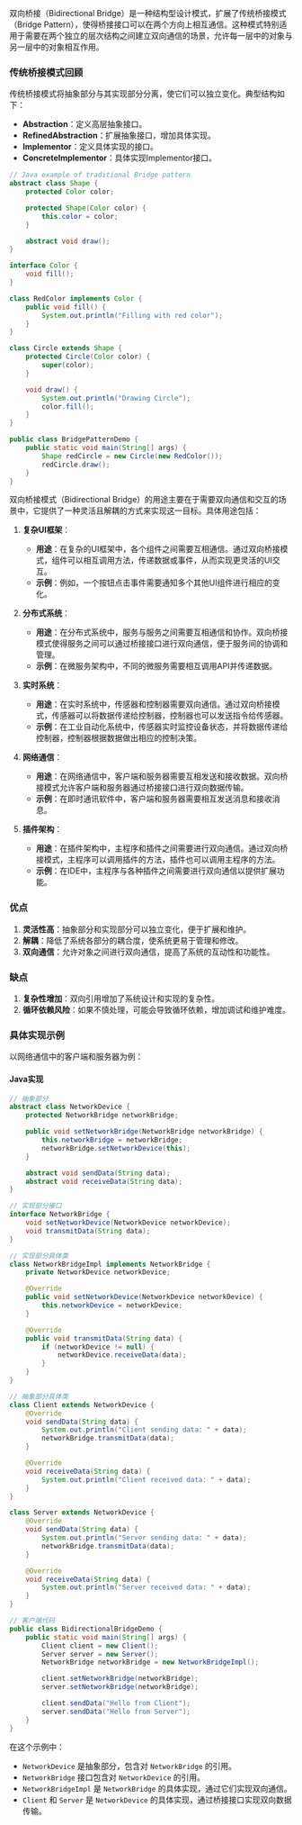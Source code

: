 双向桥接（Bidirectional Bridge）是一种结构型设计模式，扩展了传统桥接模式（Bridge Pattern），使得桥接接口可以在两个方向上相互通信。这种模式特别适用于需要在两个独立的层次结构之间建立双向通信的场景，允许每一层中的对象与另一层中的对象相互作用。

### 传统桥接模式回顾

传统桥接模式将抽象部分与其实现部分分离，使它们可以独立变化。典型结构如下：

- **Abstraction**：定义高层抽象接口。
- **RefinedAbstraction**：扩展抽象接口，增加具体实现。
- **Implementor**：定义具体实现的接口。
- **ConcreteImplementor**：具体实现Implementor接口。

```java
// Java example of traditional Bridge pattern
abstract class Shape {
    protected Color color;

    protected Shape(Color color) {
        this.color = color;
    }

    abstract void draw();
}

interface Color {
    void fill();
}

class RedColor implements Color {
    public void fill() {
        System.out.println("Filling with red color");
    }
}

class Circle extends Shape {
    protected Circle(Color color) {
        super(color);
    }

    void draw() {
        System.out.println("Drawing Circle");
        color.fill();
    }
}

public class BridgePatternDemo {
    public static void main(String[] args) {
        Shape redCircle = new Circle(new RedColor());
        redCircle.draw();
    }
}
```

双向桥接模式（Bidirectional Bridge）的用途主要在于需要双向通信和交互的场景中，它提供了一种灵活且解耦的方式来实现这一目标。具体用途包括：

1. **复杂UI框架**：
   - **用途**：在复杂的UI框架中，各个组件之间需要互相通信。通过双向桥接模式，组件可以相互调用方法，传递数据或事件，从而实现更灵活的UI交互。
   - **示例**：例如，一个按钮点击事件需要通知多个其他UI组件进行相应的变化。

2. **分布式系统**：
   - **用途**：在分布式系统中，服务与服务之间需要互相通信和协作。双向桥接模式使得服务之间可以通过桥接接口进行双向通信，便于服务间的协调和管理。
   - **示例**：在微服务架构中，不同的微服务需要相互调用API并传递数据。

3. **实时系统**：
   - **用途**：在实时系统中，传感器和控制器需要双向通信。通过双向桥接模式，传感器可以将数据传递给控制器，控制器也可以发送指令给传感器。
   - **示例**：在工业自动化系统中，传感器实时监控设备状态，并将数据传递给控制器，控制器根据数据做出相应的控制决策。

4. **网络通信**：
   - **用途**：在网络通信中，客户端和服务器需要互相发送和接收数据。双向桥接模式允许客户端和服务器通过桥接接口进行双向数据传输。
   - **示例**：在即时通讯软件中，客户端和服务器需要相互发送消息和接收消息。

5. **插件架构**：
   - **用途**：在插件架构中，主程序和插件之间需要进行双向通信。通过双向桥接模式，主程序可以调用插件的方法，插件也可以调用主程序的方法。
   - **示例**：在IDE中，主程序与各种插件之间需要进行双向通信以提供扩展功能。

### 优点

1. **灵活性高**：抽象部分和实现部分可以独立变化，便于扩展和维护。
2. **解耦**：降低了系统各部分的耦合度，使系统更易于管理和修改。
3. **双向通信**：允许对象之间进行双向通信，提高了系统的互动性和功能性。

### 缺点

1. **复杂性增加**：双向引用增加了系统设计和实现的复杂性。
2. **循环依赖风险**：如果不慎处理，可能会导致循环依赖，增加调试和维护难度。

### 具体实现示例

以网络通信中的客户端和服务器为例：

#### Java实现

```java
// 抽象部分
abstract class NetworkDevice {
    protected NetworkBridge networkBridge;

    public void setNetworkBridge(NetworkBridge networkBridge) {
        this.networkBridge = networkBridge;
        networkBridge.setNetworkDevice(this);
    }

    abstract void sendData(String data);
    abstract void receiveData(String data);
}

// 实现部分接口
interface NetworkBridge {
    void setNetworkDevice(NetworkDevice networkDevice);
    void transmitData(String data);
}

// 实现部分具体类
class NetworkBridgeImpl implements NetworkBridge {
    private NetworkDevice networkDevice;

    @Override
    public void setNetworkDevice(NetworkDevice networkDevice) {
        this.networkDevice = networkDevice;
    }

    @Override
    public void transmitData(String data) {
        if (networkDevice != null) {
            networkDevice.receiveData(data);
        }
    }
}

// 抽象部分具体类
class Client extends NetworkDevice {
    @Override
    void sendData(String data) {
        System.out.println("Client sending data: " + data);
        networkBridge.transmitData(data);
    }

    @Override
    void receiveData(String data) {
        System.out.println("Client received data: " + data);
    }
}

class Server extends NetworkDevice {
    @Override
    void sendData(String data) {
        System.out.println("Server sending data: " + data);
        networkBridge.transmitData(data);
    }

    @Override
    void receiveData(String data) {
        System.out.println("Server received data: " + data);
    }
}

// 客户端代码
public class BidirectionalBridgeDemo {
    public static void main(String[] args) {
        Client client = new Client();
        Server server = new Server();
        NetworkBridge networkBridge = new NetworkBridgeImpl();

        client.setNetworkBridge(networkBridge);
        server.setNetworkBridge(networkBridge);

        client.sendData("Hello from Client");
        server.sendData("Hello from Server");
    }
}
```

在这个示例中：

- `NetworkDevice` 是抽象部分，包含对 `NetworkBridge` 的引用。
- `NetworkBridge` 接口包含对 `NetworkDevice` 的引用。
- `NetworkBridgeImpl` 是 `NetworkBridge` 的具体实现，通过它们实现双向通信。
- `Client` 和 `Server` 是 `NetworkDevice` 的具体实现，通过桥接接口实现双向数据传输。